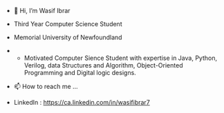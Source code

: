 - 👋 Hi, I’m Wasif Ibrar
- Third Year Computer Science Student
- Memorial University of Newfoundland
  
- - Motivated Computer Sience Student with expertise in Java, Python, Verilog, data Structures and Algorithm, Object-Oriented Programming and Digital logic designs.

- 📫 How to reach me ...
- LinkedIn : https://ca.linkedin.com/in/wasifibrar7
